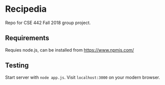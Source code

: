 # Recipedia
Repo for CSE 442 Fall 2018 group project. 

## Requirements
Requies node.js, can be installed from https://www.npmjs.com/

## Testing
Start server with `node app.js`.
Visit `localhost:3000` on your modern browser.